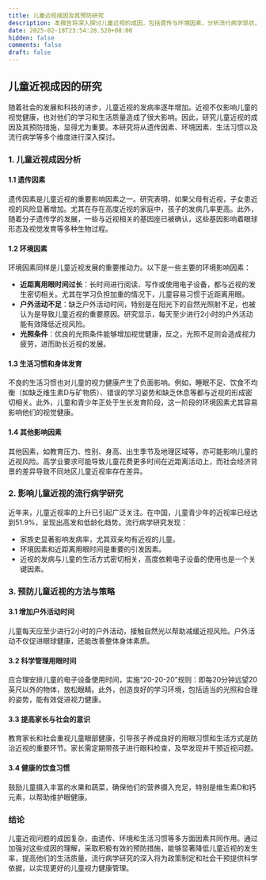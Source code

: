 ```yaml
---
title: 儿童近视成因及其预防研究
description: 本报告将深入探讨儿童近视的成因，包括遗传与环境因素，分析流行病学现状，并提出相应的预防方法与策略，以降低儿童近视的发生率。
date: 2025-02-18T23:54:28.520+08:00
hidden: false
comments: false
draft: false
---
```


## 儿童近视成因的研究

随着社会的发展和科技的进步，儿童近视的发病率逐年增加。近视不仅影响儿童的视觉健康，也对他们的学习和生活质量造成了很大影响。因此，研究儿童近视的成因及其预防措施，显得尤为重要。本研究将从遗传因素、环境因素、生活习惯以及流行病学等多个维度进行深入探讨。

### 1. 儿童近视成因分析

#### 1.1 遗传因素
遗传因素是儿童近视的重要影响因素之一。研究表明，如果父母有近视，子女患近视的风险显著增加。尤其在存在高度近视的家庭中，孩子的发病几率更高。此外，随着分子遗传学的发展，一些与近视相关的基因座已被确认，这些基因影响着眼球形态及视觉发育等多种生物过程。

#### 1.2 环境因素
环境因素同样是儿童近视发展的重要推动力。以下是一些主要的环境影响因素：
- **近距离用眼时间过长**：长时间进行阅读、写作或使用电子设备，都与近视的发生密切相关。尤其在学习负担加重的情况下，儿童容易习惯于近距离用眼。
- **户外活动不足**：缺乏户外活动时间，特别是在阳光下的自然光照射不足，也被认为是导致儿童近视的重要原因。研究显示，每天至少进行2小时的户外活动能有效降低近视风险。
- **光照条件**：优良的光照条件能够增加视觉健康，反之，光照不足则会造成视力疲劳，进而助长近视的发展。

#### 1.3 生活习惯和身体发育
不良的生活习惯也对儿童的视力健康产生了负面影响。例如，睡眠不足、饮食不均衡（如缺乏维生素D与矿物质）、错误的学习姿势和缺乏休息等都与近视的形成密切相关。此外，儿童和青少年正处于生长发育阶段，这一阶段的环境因素尤其容易影响他们的视觉健康。

#### 1.4 其他影响因素
其他因素，如教育压力、性别、身高、出生季节及地理区域等，亦可能影响儿童的近视风险。高学业要求可能导致儿童花费更多时间在近距离活动上，而社会经济背景的差异导致不同地区儿童近视率存在差异。

### 2. 影响儿童近视的流行病学研究

近年来，儿童近视率的上升已引起广泛关注。在中国，儿童青少年的近视率已经达到51.9%，呈现出高发和低龄化趋势。流行病学研究发现：
- 家族史显著影响发病率，尤其双亲均有近视的儿童。
- 环境因素和近距离用眼时间是重要的引发因素。
- 近视的发病与儿童的生活方式密切相关，高度依赖电子设备的使用也是一个关键因素。

### 3. 预防儿童近视的方法与策略

#### 3.1 增加户外活动时间
儿童每天应至少进行2小时的户外活动，接触自然光以帮助减缓近视风险。户外活动不仅促进眼球健康，还能改善整体身体素质。

#### 3.2 科学管理用眼时间
应合理安排儿童的电子设备使用时间，实施“20-20-20”规则：即每20分钟远望20英尺以外的物体，放松眼睛。此外，创造良好的学习环境，包括适当的光照和合理的姿势，能有效促进视力健康。

#### 3.3 提高家长与社会的意识
教育家长和社会重视儿童眼部健康，引导孩子养成良好的用眼习惯和生活方式是防治近视的重要环节。家长需定期带孩子进行眼科检查，及早发现并干预近视问题。

#### 3.4 健康的饮食习惯
鼓励儿童摄入丰富的水果和蔬菜，确保他们的营养摄入充足，特别是维生素D和钙元素，以帮助维护眼健康。

### 结论

儿童近视问题的成因复杂，由遗传、环境和生活习惯等多方面因素共同作用。通过加强对这些成因的理解，采取积极有效的预防措施，能够显著降低儿童近视的发生率，提高他们的生活质量。流行病学研究的深入将为政策制定和社会干预提供科学依据，以实现更好的儿童视力健康管理。
